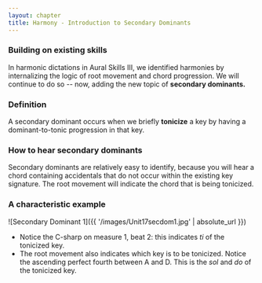 ```yaml
---
layout: chapter
title: Harmony - Introduction to Secondary Dominants
---
```


### Building on existing skills

In harmonic dictations in Aural Skills III, we identified harmonies by internalizing the logic of root movement and chord progression. We will continue to do so -- now, adding the new topic of **secondary dominants.**

### Definition

A secondary dominant occurs when we briefly **tonicize** a key by having a dominant-to-tonic progression in that key.

### How to hear secondary dominants

Secondary dominants are relatively easy to identify, because you will hear a chord containing accidentals that do not occur within the existing key signature. The root movement will indicate the chord that is being tonicized.

### A characteristic example

![Secondary Dominant 1]({{ '/images/Unit17secdom1.jpg' | absolute_url }})

- Notice the C-sharp on measure 1, beat 2: this indicates *ti* of the tonicized key. 
- The root movement also indicates which key is to be tonicized. Notice the ascending perfect fourth between A and D. This is the *sol* and *do* of the tonicized key.
